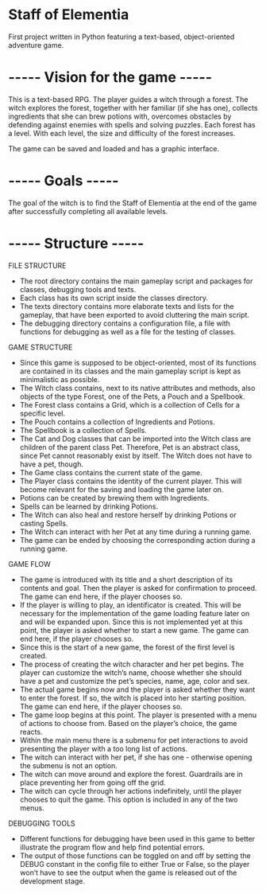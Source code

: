 # Staff of Elementia
First project written in Python featuring a text-based, object-oriented adventure game.

# ----- Vision for the game ----- #

This is a text-based RPG. The player guides a witch through a forest. The witch explores the forest, together with her 
familiar (if she has one), collects ingredients that she can brew potions with, overcomes obstacles by defending 
against enemies with spells and solving puzzles. Each forest has a level. 
With each level, the size and difficulty of the forest increases. 

The game can be saved and loaded and has a graphic interface.

# ----- Goals ----- #

The goal of the witch is to find the Staff of Elementia at the end of the game after successfully completing all 
available levels.

# ----- Structure ----- #
FILE STRUCTURE
- The root directory contains the main gameplay script and packages for classes, debugging tools and texts.
- Each class has its own script inside the classes directory.
- The texts directory contains more elaborate texts and lists for the gameplay, that have been exported to avoid 
cluttering the main script.
- The debugging directory contains a configuration file, a file with functions for debugging as well as a file for 
the testing of classes.

GAME STRUCTURE
- Since this game is supposed to be object-oriented, most of its functions are contained in its classes and the main 
gameplay script is kept as minimalistic as possible. 
- The Witch class contains, next to its native attributes and methods, also objects of the type Forest, one of the 
Pets, a Pouch and a Spellbook. 
- The Forest class contains a Grid, which is a collection of Cells for a specific level. 
- The Pouch contains a collection of Ingredients and Potions. 
- The Spellbook is a collection of Spells. 
- The Cat and Dog classes that can be imported into the Witch class are children of the parent class Pet. 
Therefore, Pet is an abstract class, since Pet cannot reasonably exist by itself. 
The Witch does not have to have a pet, though.
- The Game class contains the current state of the game.
- The Player class contains the identity of the current player. This will become relevant for the saving and 
loading the game later on.
- Potions can be created by brewing them with Ingredients.
- Spells can be learned by drinking Potions.
- The Witch can also heal and restore herself by drinking Potions or casting Spells.
- The Witch can interact with her Pet at any time during a running game.
- The game can be ended by choosing the corresponding action during a running game.

GAME FLOW
- The game is introduced with its title and a short description of its contents and goal. 
Then the player is asked for confirmation to proceed. The game can end here, if the player chooses so. 
- If the player is willing to play, an identificator is created. This will be necessary for the implementation of 
the game loading feature later on and will be expanded upon. Since this is not implemented yet at this point, 
the player is asked whether to start a new game. The game can end here, if the player chooses so. 
- Since this is the start of a new game, the forest of the first level is created.
- The process of creating the witch character and her pet begins. The player can customize the witch’s name, 
choose whether she should have a pet and customize the pet’s species, name, age, color and sex. 
- The actual game begins now and the player is asked whether they want to enter the forest. If so, 
the witch is placed into her starting position. The game can end here, if the player chooses so. 
- The game loop begins at this point. The player is presented with a menu of actions to choose from. 
Based on the player’s choice, the game reacts. 
- Within the main menu there is a submenu for pet interactions to avoid presenting the player with a too long list 
of actions. 
- The witch can interact with her pet, if she has one - otherwise opening the submenu is not an option.
- The witch can move around and explore the forest. Guardrails are in place preventing her from going off the grid. 
- The witch can cycle through her actions indefinitely, until the player chooses to quit the game. 
This option is included in any of the two menus. 

DEBUGGING TOOLS
- Different functions for debugging have been used in this game to better illustrate the program flow and help 
find potential errors.
- The output of those functions can be toggled on and off by setting the DEBUG constant in the config file to 
either True or False, so the player won’t have to see the output when the game is released out of the development 
stage. 